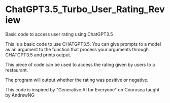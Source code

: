 # ChatGPT3.5_Turbo_User_Rating_Review
Basic code to access user rating using ChatGPT3.5

This is a basic code to use CHATGPT3.5. You can give prompts to a model as an argument to the function that process your arguments through CHATGPT3.5 and prints output.

This piece of code can be used to access the rating given by users to a restaurant. 

The program will output whether the rating was positive or negative.

This code is inspired by "Generative AI for Everyone" on Courusea taught by AndrewNG
